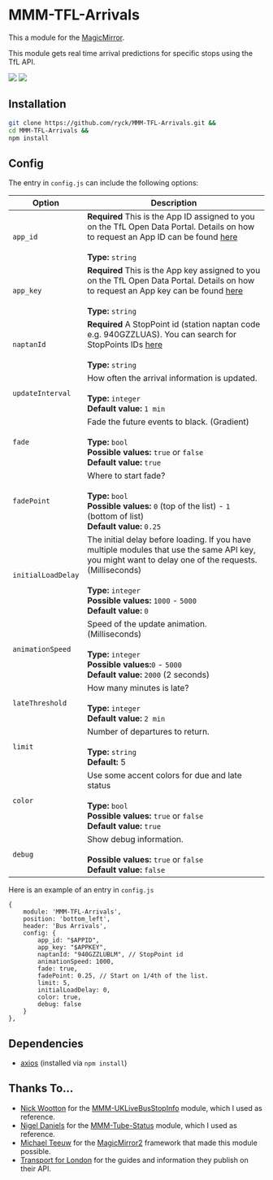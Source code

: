 # MMM-TFL-Arrivals

This a module for the [MagicMirror](https://github.com/MichMich/MagicMirror).

This module gets real time arrival predictions for specific stops using the TfL API.

![](screenshots/due.png)
![](screenshots/late.png)

## Installation

```bash
git clone https://github.com/ryck/MMM-TFL-Arrivals.git &&
cd MMM-TFL-Arrivals &&
npm install
```

## Config

The entry in `config.js` can include the following options:

| Option             | Description                                                                                                                                                                                                                                           |
| ------------------ | ----------------------------------------------------------------------------------------------------------------------------------------------------------------------------------------------------------------------------------------------------- |
| `app_id`           | **Required** This is the App ID assigned to you on the TfL Open Data Portal. Details on how to request an App ID can be found [here](https://api.tfl.gov.uk/)<br><br>**Type:** `string`<br>                                                           |
| `app_key`          | **Required** This is the App key assigned to you on the TfL Open Data Portal. Details on how to request an App key can be found [here](https://api.tfl.gov.uk/)<br><br>**Type:** `string`<br>                                                         |
| `naptanId`         | **Required** A StopPoint id (station naptan code e.g. 940GZZLUAS). You can search for StopPoints IDs [here](http://transport-points.co.uk/index.asp?size=F)<br><br>**Type:** `string`<br>                                                             |
| `updateInterval`   | How often the arrival information is updated.<br><br>**Type:** `integer`<br>**Default value:** `1 min`                                                                                                                                                |
| `fade`             | Fade the future events to black. (Gradient) <br><br>**Type:** `bool`<br>**Possible values:** `true` or `false` <br> **Default value:** `true`                                                                                                         |
| `fadePoint`        | Where to start fade? <br><br>**Type:** `bool`<br>**Possible values:** `0` (top of the list) - `1` (bottom of list) <br> **Default value:** `0.25`                                                                                                     |
| `initialLoadDelay` | The initial delay before loading. If you have multiple modules that use the same API key, you might want to delay one of the requests. (Milliseconds) <br><br>**Type:** `integer`<br>**Possible values:** `1000` - `5000` <br> **Default value:** `0` |
| `animationSpeed`   | Speed of the update animation. (Milliseconds) <br><br>**Type:** `integer`<br>**Possible values:**`0` - `5000` <br> **Default value:** `2000` (2 seconds)                                                                                              |
| `lateThreshold`    | How many minutes is late?<br><br>**Type:** `integer`<br>**Default value:** `2 min`                                                                                                                                                                    |
| `limit`            | Number of departures to return.<br><br>**Type:** `string`<br>**Default:** 5                                                                                                                                                                           |
| `color`            | Use some accent colors for due and late status <br><br>**Type:** `bool`<br>**Possible values:** `true` or `false` <br> **Default value:** `true`                                                                                                      |
| `debug`            | Show debug information. <br><br> **Possible values:** `true` or `false` <br> **Default value:** `false`                                                                                                                                               |

Here is an example of an entry in `config.js`

```
{
	module: 'MMM-TFL-Arrivals',
	position: 'bottom_left',
	header: 'Bus Arrivals',
	config: {
		app_id: "$APPID",
		app_key: "$APPKEY",
		naptanId: "940GZZLUBLM", // StopPoint id
		animationSpeed: 1000,
		fade: true,
		fadePoint: 0.25, // Start on 1/4th of the list.
		limit: 5,
		initialLoadDelay: 0,
		color: true,
		debug: false
	}
},
```

## Dependencies

- [axios](https://www.npmjs.com/package/axios) (installed via `npm install`)

## Thanks To...

- [Nick Wootton](https://github.com/MichMich) for the [MMM-UKLiveBusStopInfo](https://github.com/nwootton/MMM-UKLiveBusStopInfo) module, which I used as reference.
- [Nigel Daniels](https://github.com/nigel-daniels/) for the [MMM-Tube-Status](https://github.com/nigel-daniels/MMM-Tube-Status) module, which I used as reference.
- [Michael Teeuw](https://github.com/MichMich) for the [MagicMirror2](https://github.com/MichMich/MagicMirror/) framework that made this module possible.
- [Transport for London](https://tfl.gov.uk) for the guides and information they publish on their API.
